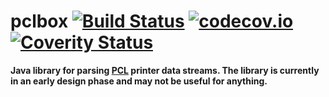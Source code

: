 # pclbox [![Build Status](https://travis-ci.org/michaelknigge/pclbox.svg?branch=master)](https://travis-ci.org/michaelknigge/pclbox) [![codecov.io](https://codecov.io/github/michaelknigge/pclbox/coverage.svg?branch=master)](https://codecov.io/github/michaelknigge/pclbox?branch=master) [![Coverity Status](https://scan.coverity.com/projects/10949/badge.svg)](https://scan.coverity.com/projects/10949)

**Java library for parsing [PCL](https://en.wikipedia.org/wiki/Printer_Command_Language) printer data streams. The library is currently in an early design phase and may not be useful for anything.**
